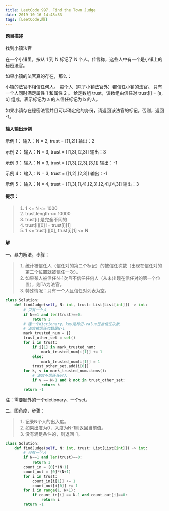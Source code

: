 ```yaml
---
title: LeetCode 997. Find the Town Judge
date: 2019-10-16 14:48:33
tags: [LeetCode,图]
---
```




#### 题目描述

找到小镇法官

在一个小镇里，按从 1 到 N 标记了 N 个人。传言称，这些人中有一个是小镇上的秘密法官。

如果小镇的法官真的存在，那么：

小镇的法官不相信任何人。
每个人（除了小镇法官外）都信任小镇的法官。
只有一个人同时满足属性 1 和属性 2 。
给定数组 trust，该数组由信任对 trust[i] = [a, b] 组成，表示标记为 a 的人信任标记为 b 的人。

如果小镇存在秘密法官并且可以确定他的身份，请返回该法官的标记。否则，返回 -1。



<!--more-->



#### 输入输出示例

示例 1：
输入：N = 2, trust = [[1,2]]
输出：2

示例 2：
输入：N = 3, trust = [[1,3],[2,3]]
输出：3

示例 3：
输入：N = 3, trust = [[1,3],[2,3],[3,1]]
输出：-1

示例 4：
输入：N = 3, trust = [[1,2],[2,3]]
输出：-1

示例 5：
输入：N = 4, trust = [[1,3],[1,4],[2,3],[2,4],[4,3]]
输出：3

#### 提示：

> 1. 1 <= N <= 1000
> 2. trust.length <= 10000
> 3. trust[i] 是完全不同的
> 4. trust[i][0] != trust[i][1]
> 5. 1 <= trust[i][0], trust[i][1] <= N

#### 解

一、暴力解法，步骤：

> 1. 统计被信任人（信任对的第二个标记）的被信任次数（出现在信任对的第二个位置就被信任一次）。
> 2. 如果某人被信任N-1次且不信任任何人（从未出现在信任对的第一个位置），则TA为法官。
> 3. 特殊情况：只有一个人且信任对列表为空。

```python
class Solution:
    def findJudge(self, N: int, trust: List[List[int]]) -> int:
        # 只有一个人
        if N==1 and len(trust)==0:
            return 1
        # 建一个dictionary，key是标记-value是被信任次数
        # 法官被信任次数是N-1
        mark_trusted_num = {}
        trust_other_set = set()
        for i in trust:
            if i[1] in mark_trusted_num:
                mark_trusted_num[i[1]] += 1
            else:
                mark_trusted_num[i[1]] = 1
            trust_other_set.add(i[0])
        for k, v in mark_trusted_num.items():
            # 法官不信任任何人
            if v == N-1 and k not in trust_other_set:
                return k
        return -1
```

注：需要额外的一个dictionary、一个set。

二、图角度，步骤：

> 1. 记录N个人的出入度。
> 2. 如果出度为0，入度为N-1则返回当前值。
> 3. 没有满足条件的，则返回-1。

```python
class Solution:
    def findJudge(self, N: int, trust: List[List[int]]) -> int:
        # 只有一个人
        if N==1 and len(trust)==0:
            return 1
        count_in = [0]*(N+1)
        count_out = [0]*(N+1)
        for i in trust:
            count_in[i[1]] += 1
            count_out[i[0]] += 1
        for i in range(1, N+1):
            if count_in[i] == N-1 and count_out[i]==0:
                return i
        return -1
```

